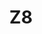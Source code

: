 ---
basin: 'No'
cudn: true
floor: Ground
grade: 6
images:
- /assets/images/rooms/noc/Z8%201.jpg
- /assets/images/rooms/noc/Z8%202.jpg
- /assets/images/rooms/noc/Z8%203.jpg
- /assets/images/rooms/noc/Z8%204.jpg
living_room: 'No'
location: North Court
name: Z8
network: Wired and Wireless
title: Z8
---